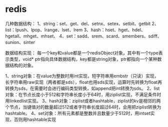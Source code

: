 # redis

几种数据结构：
1、string：set、get、del、setnx、setex、setbit、getbit
2、list：lpush、lpop、lrange、lset、lrem
3、hash：hset、hget、hdel、hgetall、mhget、mhset、
4、set：sadd、srem、scard、smembers、sdiff、sunion、sinter


数据结构实现：
每一个key和value都是一个redisObject对象，其中有一个type表示类型，void* ptr指向具体数据结构，key都是string对象，ptr都指向一个某种数据结构的对象。

1、string对象：在value为整数时用int实现，短字符串用embstr（只读）实现，长字符串用raw实现（两者都是sds），float也用sds实现，运算时先转换为float再转换为sds，在需要时会进行编码类型转换，如append把int转换为sds。
2、list对象：在节点长度小于512和字符串长度小于64时，用ziplist实现，不满足条件时用linkedlist实现。
3、hash对象：ziplist或者hashtable，ziplist的kv是相邻的两个节点，当键值对的数量超过512或者字符串长度超过64时，会用把ziplist转换为hashtable。
4、set对象：所有元素都是整数并且数量少于512时，用intset实现，否则用hashtable实现
